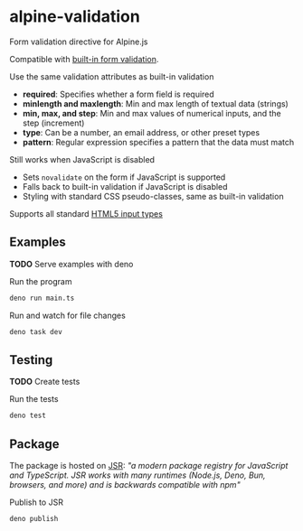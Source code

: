 # alpine-validation

Form validation directive for Alpine.js

Compatible with [built-in form validation](https://developer.mozilla.org/en-US/docs/Learn_web_development/Extensions/Forms/Form_validation#using_built-in_form_validation).

Use the same validation attributes as built-in validation
- **required**: Specifies whether a form field is required
- **minlength and maxlength**: Min and max length of textual data (strings)
- **min, max, and step**: Min and max values of numerical inputs, and the step (increment)
- **type**: Can be a number, an email address, or other preset types
- **pattern**: Regular expression specifies a pattern that the data must match

Still works when JavaScript is disabled
- Sets `novalidate` on the form if JavaScript is supported
- Falls back to built-in validation if JavaScript is disabled
- Styling with standard CSS pseudo-classes, same as built-in validation

Supports all standard [HTML5 input types](https://developer.mozilla.org/en-US/docs/Learn_web_development/Extensions/Forms/HTML5_input_types)


## Examples

**TODO** Serve examples with deno

Run the program
```bash
deno run main.ts
```

Run and watch for file changes
```bash
deno task dev
```


## Testing

**TODO** Create tests

Run the tests
```bash
deno test
```


## Package

The package is hosted on [JSR](https://jsr.io/docs/introduction): *"a modern package registry for JavaScript and TypeScript. JSR works with many runtimes (Node.js, Deno, Bun, browsers, and more) and is backwards compatible with npm"*

Publish to JSR
```bash
deno publish
```

